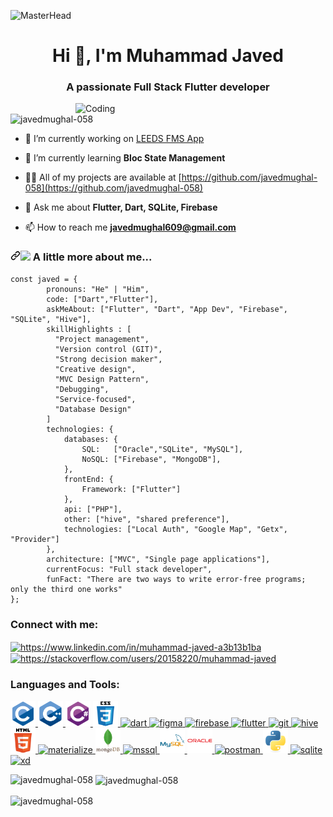 ![MasterHead](https://pasinfotech.com/wp-content/uploads/2019/06/flutter-banner.jpg)
<h1 align="center">Hi 👋, I'm Muhammad Javed</h1>
<h3 align="center">A passionate Full Stack Flutter developer</h3>
<img align="right" alt="Coding" width="400"  src="https://miro.medium.com/v2/resize:fit:1358/1*KcxCTzISut_FEkKduDE4hw.gif">


<p align="left"> <img src="https://komarev.com/ghpvc/?username=javedmughal-058&label=Profile%20views&color=0e75b6&style=flat" alt="javedmughal-058" /> </p>

- 🔭 I’m currently working on [LEEDS FMS App](https://play.google.com/store/apps/details?id=com.leedsfms.leeds_app)

- 🌱 I’m currently learning **Bloc State Management**

- 👨‍💻 All of my projects are available at [https://github.com/javedmughal-058](https://github.com/javedmughal-058)

- 💬 Ask me about **Flutter, Dart, SQLite, Firebase**

- 📫 How to reach me **javedmughal609@gmail.com**

<h3><a id="user-content--a-little-more-about-me" class="anchor" aria-hidden="true" href="#-a-little-more-about-me"><svg class="octicon octicon-link" viewBox="0 0 16 16" version="1.1" width="16" height="16" aria-hidden="true"><path fill-rule="evenodd" d="M7.775 3.275a.75.75 0 001.06 1.06l1.25-1.25a2 2 0 112.83 2.83l-2.5 2.5a2 2 0 01-2.83 0 .75.75 0 00-1.06 1.06 3.5 3.5 0 004.95 0l2.5-2.5a3.5 3.5 0 00-4.95-4.95l-1.25 1.25zm-4.69 9.64a2 2 0 010-2.83l2.5-2.5a2 2 0 012.83 0 .75.75 0 001.06-1.06 3.5 3.5 0 00-4.95 0l-2.5 2.5a3.5 3.5 0 004.95 4.95l1.25-1.25a.75.75 0 00-1.06-1.06l-1.25 1.25a2 2 0 01-2.83 0z"></path></svg></a><a target="_blank" rel="noopener noreferrer" href="https://camo.githubusercontent.com/be37cdc8f930300096c506ad4574eaae977c48fbb2705cfcb92f4eeab8282c7a/68747470733a2f2f6d656469612e67697068792e636f6d2f6d656469612f56674344417a634b767352364f4d307557672f67697068792e676966"><img src="https://camo.githubusercontent.com/be37cdc8f930300096c506ad4574eaae977c48fbb2705cfcb92f4eeab8282c7a/68747470733a2f2f6d656469612e67697068792e636f6d2f6d656469612f56674344417a634b767352364f4d307557672f67697068792e676966" data-canonical-src="https://media.giphy.com/media/VgCDAzcKvsR6OM0uWg/giphy.gif" style="max-width:100%;" width="50"></a> A little more about me...</h3>
    <div class="snippet-clipboard-content position-relative"><pre><code>const javed = {
        pronouns: "He" | "Him",
        code: ["Dart","Flutter"],
        askMeAbout: ["Flutter", "Dart", "App Dev", "Firebase", "SQLite", "Hive"],
        skillHighlights : [
          "Project management",
          "Version control (GIT)",
          "Strong decision maker",
          "Creative design",
          "MVC Design Pattern",
          "Debugging",
          "Service-focused",
          "Database Design"
        ]
        technologies: {
            databases: {
                SQL:   ["Oracle","SQLite", "MySQL"],
                NoSQL: ["Firebase", "MongoDB"],
            },
            frontEnd: {
                Framework: ["Flutter"]
            },
            api: ["PHP"],
            other: ["hive", "shared preference"],
            technologies: ["Local Auth", "Google Map", "Getx", "Provider"]
        },
        architecture: ["MVC", "Single page applications"],
        currentFocus: "Full stack developer",
        funFact: "There are two ways to write error-free programs; only the third one works"
};
</code></pre>
    </div>





<h3 align="left">Connect with me:</h3>
<p align="left">
<a href="https://linkedin.com/in/https://www.linkedin.com/in/muhammad-javed-a3b13b1ba" target="blank"><img align="center" src="https://raw.githubusercontent.com/rahuldkjain/github-profile-readme-generator/master/src/images/icons/Social/linked-in-alt.svg" alt="https://www.linkedin.com/in/muhammad-javed-a3b13b1ba" height="30" width="40" /></a>
<a href="https://stackoverflow.com/users/https://stackoverflow.com/users/20158220/muhammad-javed" target="blank"><img align="center" src="https://raw.githubusercontent.com/rahuldkjain/github-profile-readme-generator/master/src/images/icons/Social/stack-overflow.svg" alt="https://stackoverflow.com/users/20158220/muhammad-javed" height="30" width="40" /></a>
</p>

<h3 align="left">Languages and Tools:</h3>
<p align="left"> <a href="https://www.cprogramming.com/" target="_blank" rel="noreferrer"> <img src="https://raw.githubusercontent.com/devicons/devicon/master/icons/c/c-original.svg" alt="c" width="40" height="40"/> </a> <a href="https://www.w3schools.com/cpp/" target="_blank" rel="noreferrer"> <img src="https://raw.githubusercontent.com/devicons/devicon/master/icons/cplusplus/cplusplus-original.svg" alt="cplusplus" width="40" height="40"/> </a> <a href="https://www.w3schools.com/cs/" target="_blank" rel="noreferrer"> <img src="https://raw.githubusercontent.com/devicons/devicon/master/icons/csharp/csharp-original.svg" alt="csharp" width="40" height="40"/> </a> <a href="https://www.w3schools.com/css/" target="_blank" rel="noreferrer"> <img src="https://raw.githubusercontent.com/devicons/devicon/master/icons/css3/css3-original-wordmark.svg" alt="css3" width="40" height="40"/> </a> <a href="https://dart.dev" target="_blank" rel="noreferrer"> <img src="https://www.vectorlogo.zone/logos/dartlang/dartlang-icon.svg" alt="dart" width="40" height="40"/> </a> <a href="https://www.figma.com/" target="_blank" rel="noreferrer"> <img src="https://www.vectorlogo.zone/logos/figma/figma-icon.svg" alt="figma" width="40" height="40"/> </a> <a href="https://firebase.google.com/" target="_blank" rel="noreferrer"> <img src="https://www.vectorlogo.zone/logos/firebase/firebase-icon.svg" alt="firebase" width="40" height="40"/> </a> <a href="https://flutter.dev" target="_blank" rel="noreferrer"> <img src="https://www.vectorlogo.zone/logos/flutterio/flutterio-icon.svg" alt="flutter" width="40" height="40"/> </a> <a href="https://git-scm.com/" target="_blank" rel="noreferrer"> <img src="https://www.vectorlogo.zone/logos/git-scm/git-scm-icon.svg" alt="git" width="40" height="40"/> </a> <a href="https://hive.apache.org/" target="_blank" rel="noreferrer"> <img src="https://www.vectorlogo.zone/logos/apache_hive/apache_hive-icon.svg" alt="hive" width="40" height="40"/> </a> <a href="https://www.w3.org/html/" target="_blank" rel="noreferrer"> <img src="https://raw.githubusercontent.com/devicons/devicon/master/icons/html5/html5-original-wordmark.svg" alt="html5" width="40" height="40"/> </a> <a href="https://materializecss.com/" target="_blank" rel="noreferrer"> <img src="https://raw.githubusercontent.com/prplx/svg-logos/5585531d45d294869c4eaab4d7cf2e9c167710a9/svg/materialize.svg" alt="materialize" width="40" height="40"/> </a> <a href="https://www.mongodb.com/" target="_blank" rel="noreferrer"> <img src="https://raw.githubusercontent.com/devicons/devicon/master/icons/mongodb/mongodb-original-wordmark.svg" alt="mongodb" width="40" height="40"/> </a> <a href="https://www.microsoft.com/en-us/sql-server" target="_blank" rel="noreferrer"> <img src="https://www.svgrepo.com/show/303229/microsoft-sql-server-logo.svg" alt="mssql" width="40" height="40"/> </a> <a href="https://www.mysql.com/" target="_blank" rel="noreferrer"> <img src="https://raw.githubusercontent.com/devicons/devicon/master/icons/mysql/mysql-original-wordmark.svg" alt="mysql" width="40" height="40"/> </a> <a href="https://www.oracle.com/" target="_blank" rel="noreferrer"> <img src="https://raw.githubusercontent.com/devicons/devicon/master/icons/oracle/oracle-original.svg" alt="oracle" width="40" height="40"/> </a> <a href="https://postman.com" target="_blank" rel="noreferrer"> <img src="https://www.vectorlogo.zone/logos/getpostman/getpostman-icon.svg" alt="postman" width="40" height="40"/> </a> <a href="https://www.python.org" target="_blank" rel="noreferrer"> <img src="https://raw.githubusercontent.com/devicons/devicon/master/icons/python/python-original.svg" alt="python" width="40" height="40"/> </a> <a href="https://www.sqlite.org/" target="_blank" rel="noreferrer"> <img src="https://www.vectorlogo.zone/logos/sqlite/sqlite-icon.svg" alt="sqlite" width="40" height="40"/> </a> <a href="https://www.adobe.com/products/xd.html" target="_blank" rel="noreferrer"> <img src="https://cdn.worldvectorlogo.com/logos/adobe-xd.svg" alt="xd" width="40" height="40"/> </a> </p>

<p><img align="left" src="https://github-readme-stats.vercel.app/api/top-langs?username=javedmughal-058&show_icons=true&locale=en&layout=compact" alt="javedmughal-058" /></p>

<p>&nbsp;<img align="center" src="https://github-readme-stats.vercel.app/api?username=javedmughal-058&show_icons=true&locale=en" alt="javedmughal-058" /></p>

<p><img align="center" src="https://github-readme-streak-stats.herokuapp.com/?user=javedmughal-058&" alt="javedmughal-058" /></p>
